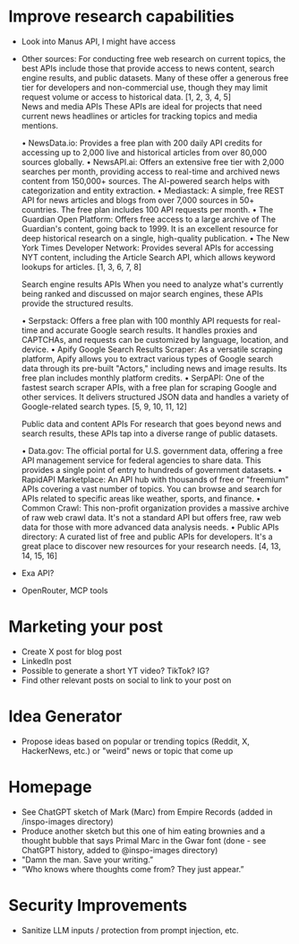 # Improve research capabilities
- Look into Manus API, I might have access
- Other sources: 
    For conducting free web research on current topics, the best APIs include those that provide access to news content, search engine results, and public datasets. Many of these offer a generous free tier for developers and non-commercial use, though they may limit request volume or access to historical data. [1, 2, 3, 4, 5]  
    News and media APIs 
    These APIs are ideal for projects that need current news headlines or articles for tracking topics and media mentions. 

    • NewsData.io: Provides a free plan with 200 daily API credits for accessing up to 2,000 live and historical articles from over 80,000 sources globally. 
    • NewsAPI.ai: Offers an extensive free tier with 2,000 searches per month, providing access to real-time and archived news content from 150,000+ sources. The AI-powered search helps with categorization and entity extraction. 
    • Mediastack: A simple, free REST API for news articles and blogs from over 7,000 sources in 50+ countries. The free plan includes 100 API requests per month. 
    • The Guardian Open Platform: Offers free access to a large archive of The Guardian's content, going back to 1999. It is an excellent resource for deep historical research on a single, high-quality publication. 
    • The New York Times Developer Network: Provides several APIs for accessing NYT content, including the Article Search API, which allows keyword lookups for articles. [1, 3, 6, 7, 8]  

    Search engine results APIs 
    When you need to analyze what's currently being ranked and discussed on major search engines, these APIs provide the structured results. 

    • Serpstack: Offers a free plan with 100 monthly API requests for real-time and accurate Google search results. It handles proxies and CAPTCHAs, and requests can be customized by language, location, and device. 
    • Apify Google Search Results Scraper: As a versatile scraping platform, Apify allows you to extract various types of Google search data through its pre-built "Actors," including news and image results. Its free plan includes monthly platform credits. 
    • SerpAPI: One of the fastest search scraper APIs, with a free plan for scraping Google and other services. It delivers structured JSON data and handles a variety of Google-related search types. [5, 9, 10, 11, 12]  

    Public data and content APIs 
    For research that goes beyond news and search results, these APIs tap into a diverse range of public datasets. 

    • Data.gov: The official portal for U.S. government data, offering a free API management service for federal agencies to share data. This provides a single point of entry to hundreds of government datasets. 
    • RapidAPI Marketplace: An API hub with thousands of free or "freemium" APIs covering a vast number of topics. You can browse and search for APIs related to specific areas like weather, sports, and finance. 
    • Common Crawl: This non-profit organization provides a massive archive of raw web crawl data. It's not a standard API but offers free, raw web data for those with more advanced data analysis needs. 
    • Public APIs directory: A curated list of free and public APIs for developers. It's a great place to discover new resources for your research needs. [4, 13, 14, 15, 16]  
- Exa API? 
- OpenRouter, MCP tools

# Marketing your post
- Create X post for blog post
- LinkedIn post
- Possible to generate a short YT video? TikTok? IG?
- Find other relevant posts on social to link to your post on

# Idea Generator
- Propose ideas based on popular or trending topics (Reddit, X, HackerNews, etc.) or "weird" news or topic that come up

# Homepage
- See ChatGPT sketch of Mark (Marc) from Empire Records (added in /inspo-images directory)
- Produce another sketch but this one of him eating brownies and a thought bubble that says Primal Marc in the Gwar font (done - see ChatGPT history, added to @inspo-images directory)
- "Damn the man. Save your writing.”
- “Who knows where thoughts come from? They just appear.”

# Security Improvements
- Sanitize LLM inputs / protection from prompt injection, etc.
